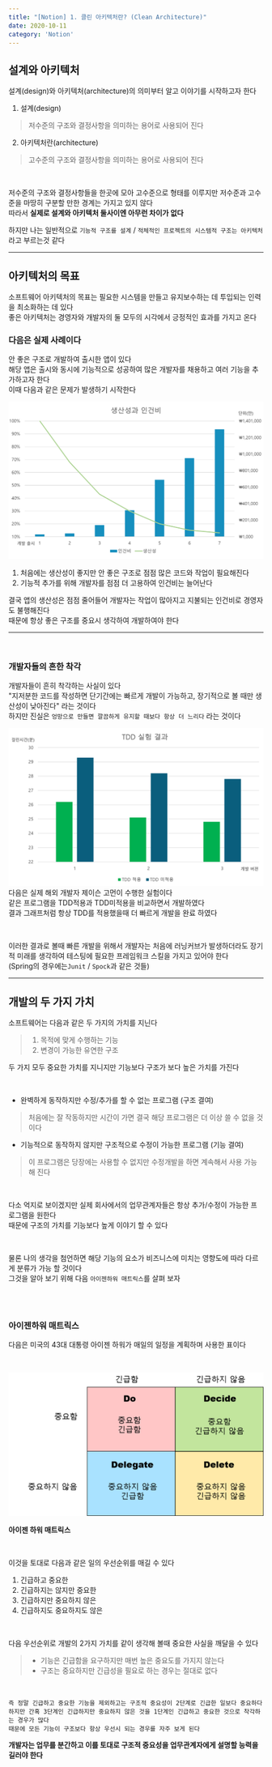 ```yaml
---
title: "[Notion] 1. 클린 아키텍처란? (Clean Architecture)"
date: 2020-10-11
category: 'Notion'
---
```


## 설계와 아키텍처
설계(design)와 아키텍처(architecture)의 의미부터 알고 이야기를 시작하고자 한다

1. 설계(design)
> 저수준의 구조와 결정사항을 의미하는 용어로 사용되어 진다   

2. 아키텍처란(architecture)
>  고수준의 구조와 결정사항을 의미하는 용어로 사용되어 진다

<br/>


저수준의 구조와 결정사항들을 한곳에 모아 고수준으로 형태를 이루지만 저수준과 고수준을 마땅히 구분할 만한 경계는 가지고 있지 않다  
따라서 **실제로 설계와 아키텍처 둘사이엔 아무런 차이가 없다**  

하지만 나는 일반적으로 `기능적 구조를 설계` / `적체적인 프로젝트의 시스템적 구조는 아키텍처`라고 부르는것 같다  

---

## 아키텍처의 목표

소프트웨어 아키텍처의 목표는 필요한 시스템을 만들고 유지보수하는 데 투입되는 인력을 최소화하는 데 있다  
좋은 아키텍처는 경영자와 개발자의 둘 모두의 시각에서 긍정적인 효과를 가지고 온다  

### 다음은 실제 사례이다  
안 좋은 구조로 개발하여 출시한 앱이 있다  
해당 앱은 출시와 동시에 기능적으로 성공하여 많은 개발자를 채용하고 여러 기능을 추가하고자 한다  
이때 다음과 같은 문제가 발생하기 시작한다  

![개발 생산성 그래프](./images/dev_graph.png)  

1. 처음에는 생산성이 좋지만 안 좋은 구조로 점점 많은 코드와 작업이 필요해진다  
2. 기능적 추가를 위해 개발자를 점점 더 고용하여 인건비는 늘어난다  

결국 앱의 생산성은 점점 줄어들어 개발자는 작업이 많아지고 지불되는 인건비로 경영자도 불행해진다   
때문에 항상 좋은 구조를 중요시 생각하여 개발하여야 한다  

---

<br/>

### 개발자들의 흔한 착각

개발자들이 흔히 착각하는 사실이 있다  
"지저분한 코드를 작성하면 단기간에는 빠르게 개발이 가능하고, 장기적으로 볼 때만 생산성이 낮아진다" 라는 것이다  
하지만 진실은 `엉망으로 만들면 깔끔하게 유지할 때보다 항상 더 느리다` 라는 것이다  

![TDD 개발 실험](./images/dev_tdd_graph.png)   
다음은 실제 해외 개발자 제이슨 고먼이 수행한 실험이다  
같은 프로그램을 TDD적용과 TDD미적용을 비교하면서 개발하였다  
결과 그래프처럼 항상 TDD를 적용했을때 더 빠르게 개발을 완료 하였다  

<br/>

이러한 결과로 볼때 빠른 개발을 위해서 개발자는 처음에 러닝커브가 발생하더라도 장기적 미래를 생각하여 테스팅에 필요한 프레임워크 스킬을 가지고 있어야 한다  
(Spring의 경우에는`Junit` / `Spock`과 같은 것들)

---

## 개발의 두 가지 가치  

소프트웨어는 다음과 같은 두 가지의 가치를 지닌다  
> 1. 목적에 맞게 수행하는 기능  
> 2. 변경이 가능한 유연한 구조  

두 가지 모두 중요한 가치를 지니지만 기능보다 구조가 보다 높은 가치를 가진다  

<br/>

* 완벽하게 동작하지만 수정/추가를 할 수 없는 프로그램 <span class='red_font'>(구조 결여)</span>
> 처음에는 잘 작동하지만 시간이 가면 결국 해당 프로그램은 더 이상 쓸 수 없을 것이다  
* 기능적으로 동작하지 않지만 구조적으로 수정이 가능한 프로그램 <span class='red_font'>(기능 결여)</span>
> 이 프로그램은 당장에는 사용할 수 없지만 수정개발을 하면 계속해서 사용 가능해 진다  

<br/>

다소 억지로 보이겠지만 실제 회사에서의 업무관계자들은 항상 추가/수정이 가능한 프로그램을 원한다  
때문에 구조의 가치를 기능보다 높게 이야기 할 수 있다  

<br/>

물론 나의 생각을 첨언하면 해당 기능의 요소가 비즈니스에 미치는 영향도에 따라 다르게 분류가 가능 할 것이다  
그것을 알아 보기 위해 다음 `아이젠하워 매트릭스`를 살펴 보자  

<br/>
<br/>

### 아이젠하워 매트릭스  
다음은 미국의 43대 대통령 아이젠 하워가 매일의 일정을 계획하며 사용한 표이다  

<br/>

![아이젠 하워 매트릭스](./images/eisenhower_matrix.png)  

<span class="img_caption">**아이젠 하워 매트릭스**</span>  

<br/>

이것을 토대로 다음과 같은 일의 우선순위를 매길 수 있다  
1. 긴급하고 중요한   
2. 긴급하지는 않지만 중요한  
3. 긴급하지만 중요하지 않은  
4. 긴급하지도 중요하지도 않은  

<br/>

다음 우선순위로 개발의 2가지 가치를 같이 생각해 볼때 중요한 사실을 깨달을 수 있다  
> * 기능은 긴급함을 요구하지만 매번 높은 중요도를 가지지 않는다   
> * 구조는 중요하지만 긴급성을 필요로 하는 경우는 절대로 없다  

<br/> 

```textbox
즉 정말 긴급하고 중요한 기능을 제외하고는 구조적 중요성이 2단계로 긴급한 일보다 중요하다   
하지만 간혹 3단계인 긴급하지만 중요하지 않은 것을 1단계인 긴급하고 중요한 것으로 착각하는 경우가 많다  
때문에 모든 기능이 구조보다 항상 우선시 되는 경우를 자주 보게 된다  
```
**개발자는 업무를 분간하고 이를 토대로 구조적 중요성을 업무관계자에게 설명할 능력을 길러야 한다**   

<br/>